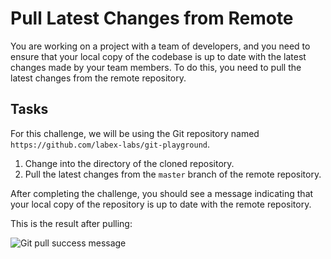 # Pull Latest Changes from Remote

You are working on a project with a team of developers, and you need to ensure that your local copy of the codebase is up to date with the latest changes made by your team members. To do this, you need to pull the latest changes from the remote repository.

## Tasks

For this challenge, we will be using the Git repository named `https://github.com/labex-labs/git-playground`.

1. Change into the directory of the cloned repository.
2. Pull the latest changes from the `master` branch of the remote repository.

After completing the challenge, you should see a message indicating that your local copy of the repository is up to date with the remote repository.

This is the result after pulling:

![Git pull success message](../assets/challenge-pull-changes-step1-1.png)
